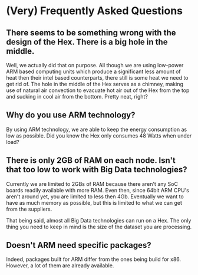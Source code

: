 # (Very) Frequently Asked Questions

## There seems to be something wrong with the design of the Hex. There is a big hole in the middle.

Well, we actually did that on purpose. All though we are using low-power ARM based computing units which produce a significant less amount of heat then their intel based counterparts, there still is some heat we need to get rid of. The hole in the middle of the Hex serves as a chimney, making use of natural air convection to evacuate hot air out of the Hex from the top and sucking in cool air from the bottom. Pretty neat, right?

## Why do you use ARM technology?

By using ARM technology, we are able to keep the energy consumption as low as possible. Did you know the Hex only consumes 48 Watts when under load?

## There is only 2GB of RAM on each node. Isn't that too low to work with Big Data technologies?

Currently we are limited to 2GBs of RAM because there aren't any SoC boards readily available with more RAM. Even then, since 64bit ARM CPU's aren't around yet, you are limited to less then 4Gb. Eventually we want to have as much memory as possible, but this is limited to what we can get from the suppliers.

That being said, almost all Big Data technologies can run on a Hex. The only thing you need to keep in mind is the size of the dataset you are processing.

## Doesn't ARM need specific packages?

Indeed, packages built for ARM differ from the ones being build for x86. However, a lot of them are already available.
